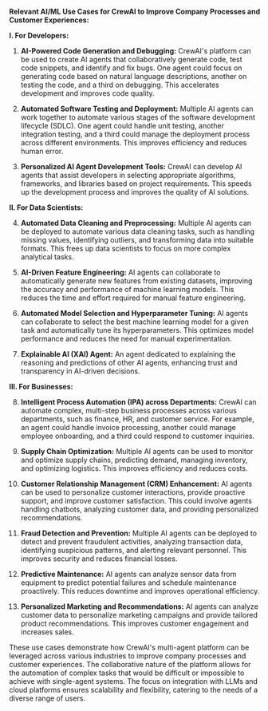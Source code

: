**Relevant AI/ML Use Cases for CrewAI to Improve Company Processes and Customer Experiences:**

**I.  For Developers:**

1. **AI-Powered Code Generation and Debugging:**  CrewAI's platform can be used to create AI agents that collaboratively generate code, test code snippets, and identify and fix bugs. One agent could focus on generating code based on natural language descriptions, another on testing the code, and a third on debugging. This accelerates development and improves code quality.

2. **Automated Software Testing and Deployment:**  Multiple AI agents can work together to automate various stages of the software development lifecycle (SDLC).  One agent could handle unit testing, another integration testing, and a third could manage the deployment process across different environments.  This improves efficiency and reduces human error.

3. **Personalized AI Agent Development Tools:**  CrewAI can develop AI agents that assist developers in selecting appropriate algorithms, frameworks, and libraries based on project requirements.  This speeds up the development process and improves the quality of AI solutions.

**II. For Data Scientists:**

4. **Automated Data Cleaning and Preprocessing:**  Multiple AI agents can be deployed to automate various data cleaning tasks, such as handling missing values, identifying outliers, and transforming data into suitable formats.  This frees up data scientists to focus on more complex analytical tasks.

5. **AI-Driven Feature Engineering:**  AI agents can collaborate to automatically generate new features from existing datasets, improving the accuracy and performance of machine learning models.  This reduces the time and effort required for manual feature engineering.

6. **Automated Model Selection and Hyperparameter Tuning:**  AI agents can collaborate to select the best machine learning model for a given task and automatically tune its hyperparameters.  This optimizes model performance and reduces the need for manual experimentation.

7. **Explainable AI (XAI) Agent:** An agent dedicated to explaining the reasoning and predictions of other AI agents, enhancing trust and transparency in AI-driven decisions.


**III. For Businesses:**

8. **Intelligent Process Automation (IPA) across Departments:**  CrewAI can automate complex, multi-step business processes across various departments, such as finance, HR, and customer service. For example, an agent could handle invoice processing, another could manage employee onboarding, and a third could respond to customer inquiries.

9. **Supply Chain Optimization:**  Multiple AI agents can be used to monitor and optimize supply chains, predicting demand, managing inventory, and optimizing logistics.  This improves efficiency and reduces costs.

10. **Customer Relationship Management (CRM) Enhancement:**  AI agents can be used to personalize customer interactions, provide proactive support, and improve customer satisfaction.  This could involve agents handling chatbots, analyzing customer data, and providing personalized recommendations.

11. **Fraud Detection and Prevention:**  Multiple AI agents can be deployed to detect and prevent fraudulent activities, analyzing transaction data, identifying suspicious patterns, and alerting relevant personnel.  This improves security and reduces financial losses.

12. **Predictive Maintenance:**  AI agents can analyze sensor data from equipment to predict potential failures and schedule maintenance proactively.  This reduces downtime and improves operational efficiency.

13. **Personalized Marketing and Recommendations:**  AI agents can analyze customer data to personalize marketing campaigns and provide tailored product recommendations.  This improves customer engagement and increases sales.


These use cases demonstrate how CrewAI's multi-agent platform can be leveraged across various industries to improve company processes and customer experiences.  The collaborative nature of the platform allows for the automation of complex tasks that would be difficult or impossible to achieve with single-agent systems.  The focus on integration with LLMs and cloud platforms ensures scalability and flexibility, catering to the needs of a diverse range of users.